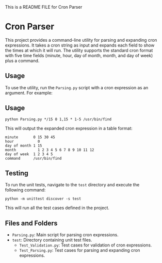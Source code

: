 This is a README FILE for Cron Parser

# Cron Parser

This project provides a command-line utility for parsing and expanding cron expressions. It takes a cron string as input and expands each field to show the times at which it will run. The utility supports the standard cron format with five time fields (minute, hour, day of month, month, and day of week) plus a command.

## Usage

To use the utility, run the `Parsing.py` script with a cron expression as an argument. For example:

## Usage
```
python Parsing.py */15 0 1,15 * 1-5 /usr/bin/find
```

This will output the expanded cron expression in a table format:
```
minute       0 15 30 45
hour	       0
day of month 1 15
month	       1 2 3 4 5 6 7 8 9 10 11 12
day of week	 1 2 3 4 5
command	     /usr/bin/find
```


## Testing

To run the unit tests, navigate to the `test` directory and execute the following command:

```
python -m unittest discover -s test
```

This will run all the test cases defined in the project.

## Files and Folders

- `Parsing.py`: Main script for parsing cron expressions.
- `test`: Directory containing unit test files.
  - `Test_Validation.py`: Test cases for validation of cron expressions.
  - `Test_Parsing.py`: Test cases for parsing and expanding cron expressions.


